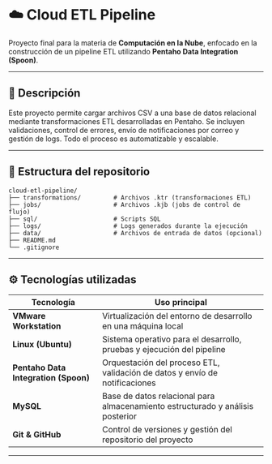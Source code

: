 # ☁️ Cloud ETL Pipeline

Proyecto final para la materia de **Computación en la Nube**, enfocado en la construcción de un pipeline ETL utilizando **Pentaho Data Integration (Spoon)**.

---

## 📌 Descripción

Este proyecto permite cargar archivos CSV a una base de datos relacional mediante transformaciones ETL desarrolladas en Pentaho. Se incluyen validaciones, control de errores, envío de notificaciones por correo y gestión de logs. Todo el proceso es automatizable y escalable.

---

## 📂 Estructura del repositorio

```
cloud-etl-pipeline/
├── transformations/         # Archivos .ktr (transformaciones ETL)
├── jobs/                    # Archivos .kjb (jobs de control de flujo)
├── sql/                     # Scripts SQL
├── logs/                    # Logs generados durante la ejecución
├── data/                    # Archivos de entrada de datos (opcional)
├── README.md
└── .gitignore
```

---

## ⚙️ Tecnologías utilizadas

| Tecnología                           | Uso principal                                                                  |
|--------------------------------------|--------------------------------------------------------------------------------|
| **VMware Workstation**               | Virtualización del entorno de desarrollo en una máquina local                  |
| **Linux (Ubuntu)**                   | Sistema operativo para el desarrollo, pruebas y ejecución del pipeline         |
| **Pentaho Data Integration (Spoon)** | Orquestación del proceso ETL, validación de datos y envío de notificaciones    |
| **MySQL**                            | Base de datos relacional para almacenamiento estructurado y análisis posterior |
| **Git & GitHub**                     | Control de versiones y gestión del repositorio del proyecto                    |

---


